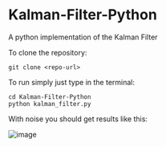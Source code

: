# Kalman-Filter-Python
A python implementation of the Kalman Filter

To clone the repository:
```
git clone <repo-url>
```


To run simply just type in the terminal: 
```
cd Kalman-Filter-Python
python kalman_filter.py
```

With noise you should get results like this:


![image](https://user-images.githubusercontent.com/78880630/156265648-e3f283e8-f74a-4cf6-a63b-5e9485d21c03.png)

